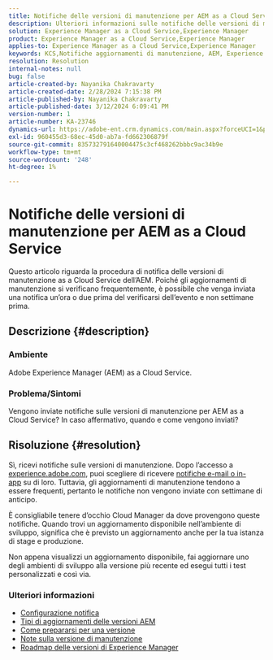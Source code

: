 ```yaml
---
title: Notifiche delle versioni di manutenzione per AEM as a Cloud Service
description: Ulteriori informazioni sulle notifiche delle versioni di manutenzione per AEM as a Cloud Service
solution: Experience Manager as a Cloud Service,Experience Manager
product: Experience Manager as a Cloud Service,Experience Manager
applies-to: Experience Manager as a Cloud Service,Experience Manager
keywords: KCS,Notifiche aggiornamenti di manutenzione, AEM, Experience Manager, versioni di manutenzione, Cloud Manager
resolution: Resolution
internal-notes: null
bug: false
article-created-by: Nayanika Chakravarty
article-created-date: 2/28/2024 7:15:38 PM
article-published-by: Nayanika Chakravarty
article-published-date: 3/12/2024 6:09:41 PM
version-number: 1
article-number: KA-23746
dynamics-url: https://adobe-ent.crm.dynamics.com/main.aspx?forceUCI=1&pagetype=entityrecord&etn=knowledgearticle&id=9576dbbf-6dd6-ee11-9079-6045bd0065f9
exl-id: 960455d3-68ec-45d0-ab7a-fd662306879f
source-git-commit: 835732791640004475c3cf468262bbbc9ac34b9e
workflow-type: tm+mt
source-wordcount: '248'
ht-degree: 1%

---
```


# Notifiche delle versioni di manutenzione per AEM as a Cloud Service


Questo articolo riguarda la procedura di notifica delle versioni di manutenzione as a Cloud Service dell’AEM. Poiché gli aggiornamenti di manutenzione si verificano frequentemente, è possibile che venga inviata una notifica un’ora o due prima del verificarsi dell’evento e non settimane prima.

## Descrizione {#description}


### Ambiente

Adobe Experience Manager (AEM) as a Cloud Service.

### Problema/Sintomi

Vengono inviate notifiche sulle versioni di manutenzione per AEM as a Cloud Service? In caso affermativo, quando e come vengono inviati?


## Risoluzione {#resolution}


Sì, ricevi notifiche sulle versioni di manutenzione. Dopo l’accesso a [experience.adobe.com](https://experience.adobe.com), puoi scegliere di ricevere [notifiche e-mail o in-app](https://experienceleague.adobe.com/docs/experience-manager-cloud-service/content/implementing/using-cloud-manager/notifications.html?lang=en) su di loro. Tuttavia, gli aggiornamenti di manutenzione tendono a essere frequenti, pertanto le notifiche non vengono inviate con settimane di anticipo.

È consigliabile tenere d’occhio Cloud Manager da dove provengono queste notifiche. Quando trovi un aggiornamento disponibile nell’ambiente di sviluppo, significa che è previsto un aggiornamento anche per la tua istanza di stage e produzione.

Non appena visualizzi un aggiornamento disponibile, fai aggiornare uno degli ambienti di sviluppo alla versione più recente ed esegui tutti i test personalizzati e così via.

### Ulteriori informazioni

- [Configurazione notifica](https://experienceleague.adobe.com/docs/experience-manager-cloud-service/content/implementing/using-cloud-manager/notifications.html?lang=en#configuration)
- [Tipi di aggiornamenti delle versioni AEM](https://experienceleague.adobe.com/docs/experience-manager-cloud-service/content/implementing/deploying/aem-version-updates.html?lang=en#update-types)
- [Come prepararsi per una versione](https://experienceleague.adobe.com/docs/experience-manager-cloud-service/content/release-notes/home.html?lang=en#how-to-prepare)
- [Note sulla versione di manutenzione](https://experienceleague.adobe.com/docs/experience-manager-cloud-service/content/release-notes/maintenance/latest.html?lang=en)
- [Roadmap delle versioni di Experience Manager](https://experienceleague.adobe.com/docs/experience-manager-release-information/aem-release-updates/update-releases-roadmap.html?lang=en#aem-as-cloud-service)
